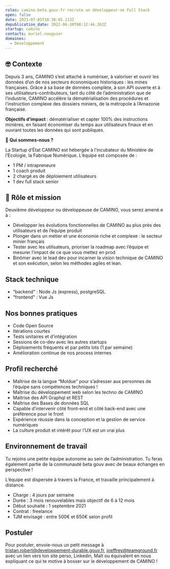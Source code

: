 ```yaml
---
roles: camino.beta.gouv.fr recrute un développeur·se Full Stack
open: false
date: 2021-07-05T10:38:05.113Z
depublication_date: 2022-06-20T08:12:44.262Z
startup: camino
contacts: muriel.nouguier
domaines:
  - Développement
---
```

## 🤓 Contexte

Depuis 3 ans, CAMINO s’est attaché à numériser, à valoriser et ouvrir les données d’un de nos secteurs économiques historiques : les mines françaises. Grâce à sa base de données complète, à son API ouverte et à ses utilisateurs-contributeurs, tant du côté de l’administration que de l’industrie, CAMINO accélère la dématérialisation des procédures et l’instruction complexe des dossiers miniers, de la métropole à l’Amazonie française. 

**Objectifs d’impact** : dématérialiser et capter 100% des instructions minières, en faisant économiser du temps aux utilisateurs finaux et en ouvrant toutes les données qui sont publiques.

👋 **Qui sommes-nous ?**

La Startup d’État CAMINO est hébergée à l’incubateur du Ministère de l’Ecologie, la Fabrique Numérique. L’équipe est composée de : 

* 1 PM / intrapreneure
* 1 coach produit 
* 2 chargé.es de déploiement utilisateurs
* 1 dev full stack senior 

## 🎯 Rôle et mission

Deuxième développeur ou développeuse de CAMINO, vous serez amené.e à :

* Développer les évolutions fonctionnelles de CAMINO au plus près des utilisateurs et de l’équipe produit
* Plonger dans un métier et une économie riche et complexe : le secteur minier français
* Tester avec les utilisateurs, prioriser la roadmap avec l’équipe et mesurer l’impact de ce que vous mettez en prod 
* Binômer avec le lead dev pour incarner la vision technique de CAMINO et son exécution, selon les méthodes agiles et lean. 

## Stack technique 

* “backend” : Node Js (express), postgreSQL
* “frontend” : Vue Js

## Nos bonnes pratiques

* Code Open Source
* Itérations courtes 
* Tests unitaires et d’intégration
* Sessions de co-dev avec les autres startups
* Déploiements fréquents et par petits lots (1 par semaine)
* Amélioration continue de nos process internes

## Profil recherché

* Maîtrise de la langue “Moldue” pour s’adresser aux personnes de l’équipe sans compétences techniques !
* Maîtrise du développement web selon les techno de CAMINO 
* Maîtrise des API Graphql et REST
* Maîtrise des Bases de données SQL
* Capable d’intervenir côté front-end et côté back-end avec une préférence pour le front 
* Expérience réussie dans la conception et la gestion de service numériques
* La culture produit et intérêt pour l’UX est un vrai plus 

## Environnement de travail

Tu rejoins une petite équipe autonome au sein de l’administration. Tu feras également partie de la communauté beta gouv avec de beaux échanges en perspective !

L’équipe est dispersée à travers la France, et travaille principalement à distance.

* Charge : 4 jours par semaine
* Durée : 3 mois renouvelables mais objectif de 6 à 12 mois
* Début souhaité : 1 septembre 2021 
* Contrat : freelance
* TJM envisagé : entre 500€ et 650€ selon profil

## Postuler

Pour postuler, envoie-nous un petit message à tristan.robert@developpement-durable.gouv.fr, joeffrey@teamground.fr avec un lien vers ton site perso, Linkedin, Malt ou équivalent en nous expliquant ce qui te motive à bosser sur le développement de CAMINO !
